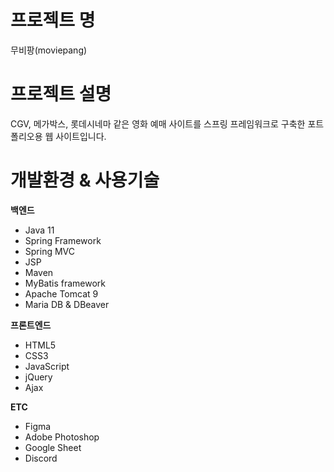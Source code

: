 # 프로젝트 명
무비팡(moviepang)

# 프로젝트 설명
CGV, 메가박스, 롯데시네마 같은 영화 예매 사이트를 스프링 프레임워크로 구축한 포트폴리오용 웹 사이트입니다.

# 개발환경 & 사용기술
**백엔드**
- Java 11
- Spring Framework
- Spring MVC
- JSP
- Maven
- MyBatis framework
- Apache Tomcat 9
- Maria DB & DBeaver

**프론트엔드**
- HTML5
- CSS3
- JavaScript
- jQuery
- Ajax

**ETC**
- Figma
- Adobe Photoshop
- Google Sheet
- Discord
